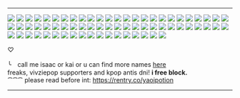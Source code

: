 ***
![](https://64.media.tumblr.com/fe2c2f3ca2c690ea71ff6b6cdc3f8cdd/79d8b316934d24c3-3c/s100x200/2a18a216e722c6b17bf2d53af653186f606bb3e9.gif) ![](https://64.media.tumblr.com/6a11f915860083d7c6d279cdae575a59/2d8cb0ed8c20ab45-9f/s250x400/5ceee54993e1e97320a4e77e9c3ba07331c67817.gif) ![](https://64.media.tumblr.com/cf38d30cd817a1b4fd504bd901a6176d/7c3dd077ed76e2f9-4b/s100x200/d769e40006e31d2eda59c9b5bf91772541a09a17.gif) ![](https://64.media.tumblr.com/ad925bf2f84f7d7a038dbc9820d97963/8579ebb958f1c7be-00/s100x200/22f6a2a34b956c6767fb7fd5611e681d39746092.pnj) ![](https://images-wixmp-ed30a86b8c4ca887773594c2.wixmp.com/f/a7a7d829-b3eb-4b85-969a-4f5d92cd3ffa/ddeu0oy-9f918f9f-59df-4fe7-9bcf-fcc5fa2d9d26.png?token=eyJ0eXAiOiJKV1QiLCJhbGciOiJIUzI1NiJ9.eyJzdWIiOiJ1cm46YXBwOjdlMGQxODg5ODIyNjQzNzNhNWYwZDQxNWVhMGQyNmUwIiwiaXNzIjoidXJuOmFwcDo3ZTBkMTg4OTgyMjY0MzczYTVmMGQ0MTVlYTBkMjZlMCIsIm9iaiI6W1t7InBhdGgiOiJcL2ZcL2E3YTdkODI5LWIzZWItNGI4NS05NjlhLTRmNWQ5MmNkM2ZmYVwvZGRldTBveS05ZjkxOGY5Zi01OWRmLTRmZTctOWJjZi1mY2M1ZmEyZDlkMjYucG5nIn1dXSwiYXVkIjpbInVybjpzZXJ2aWNlOmZpbGUuZG93bmxvYWQiXX0.MeG85BdGjUop59oTbGzUu4dEYR0g0i7hKR9WlYdDD8I) ![](https://images-wixmp-ed30a86b8c4ca887773594c2.wixmp.com/f/b117a9a7-2f66-441d-ba37-68d837522427/ddlahca-9d6bc720-0807-44ca-a77f-12eef1b3ca38.png?) ![](https://images-wixmp-ed30a86b8c4ca887773594c2.wixmp.com/f/51f4ffbe-2b9e-478f-a8d0-d3c92bbd77e1/dhg81sg-7670a199-45b7-4cf5-b89f-1bfa7e1dc2d4.gif?token=eyJ0eXAiOiJKV1QiLCJhbGciOiJIUzI1NiJ9.eyJzdWIiOiJ1cm46YXBwOjdlMGQxODg5ODIyNjQzNzNhNWYwZDQxNWVhMGQyNmUwIiwiaXNzIjoidXJuOmFwcDo3ZTBkMTg4OTgyMjY0MzczYTVmMGQ0MTVlYTBkMjZlMCIsIm9iaiI6W1t7InBhdGgiOiJcL2ZcLzUxZjRmZmJlLTJiOWUtNDc4Zi1hOGQwLWQzYzkyYmJkNzdlMVwvZGhnODFzZy03NjcwYTE5OS00NWI3LTRjZjUtYjg5Zi0xYmZhN2UxZGMyZDQuZ2lmIn1dXSwiYXVkIjpbInVybjpzZXJ2aWNlOmZpbGUuZG93bmxvYWQiXX0.t48UxO1O6A6nP8wCguzmG3TWOqp_kRZC8hOwB6cMGkY) ![](https://images-wixmp-ed30a86b8c4ca887773594c2.wixmp.com/f/8860632f-dd43-48c8-9613-b2ab05f0520a/d96fiyt-c75950bd-0960-4774-a2fe-fb7455c69af4.gif?token=eyJ0eXAiOiJKV1QiLCJhbGciOiJIUzI1NiJ9.eyJzdWIiOiJ1cm46YXBwOjdlMGQxODg5ODIyNjQzNzNhNWYwZDQxNWVhMGQyNmUwIiwiaXNzIjoidXJuOmFwcDo3ZTBkMTg4OTgyMjY0MzczYTVmMGQ0MTVlYTBkMjZlMCIsIm9iaiI6W1t7InBhdGgiOiJcL2ZcLzg4NjA2MzJmLWRkNDMtNDhjOC05NjEzLWIyYWIwNWYwNTIwYVwvZDk2Zml5dC1jNzU5NTBiZC0wOTYwLTQ3NzQtYTJmZS1mYjc0NTVjNjlhZjQuZ2lmIn1dXSwiYXVkIjpbInVybjpzZXJ2aWNlOmZpbGUuZG93bmxvYWQiXX0.j8461zLufdUO9hvBj63EkZBZfu3NWlygB2laRG7O934) ![](https://images-wixmp-ed30a86b8c4ca887773594c2.wixmp.com/f/1171b833-63b8-4fee-94d2-e3ac4bcd6781/d30uzpr-e398349d-1628-45ad-917f-2fea86d65cb1.gif?token=eyJ0eXAiOiJKV1QiLCJhbGciOiJIUzI1NiJ9.eyJzdWIiOiJ1cm46YXBwOjdlMGQxODg5ODIyNjQzNzNhNWYwZDQxNWVhMGQyNmUwIiwiaXNzIjoidXJuOmFwcDo3ZTBkMTg4OTgyMjY0MzczYTVmMGQ0MTVlYTBkMjZlMCIsIm9iaiI6W1t7InBhdGgiOiJcL2ZcLzExNzFiODMzLTYzYjgtNGZlZS05NGQyLWUzYWM0YmNkNjc4MVwvZDMwdXpwci1lMzk4MzQ5ZC0xNjI4LTQ1YWQtOTE3Zi0yZmVhODZkNjVjYjEuZ2lmIn1dXSwiYXVkIjpbInVybjpzZXJ2aWNlOmZpbGUuZG93bmxvYWQiXX0.5-Y1Y8mRPIKIH046E7mh_1YXgivFm8FhMCHcyd0A_Ps) ![](https://images-wixmp-ed30a86b8c4ca887773594c2.wixmp.com/f/4ebb7839-74f7-43d3-bfdb-511d2b97a87d/dfoyb6o-3551eb34-8b75-43cc-ba64-6bea53a0d9f7.gif?token=eyJ0eXAiOiJKV1QiLCJhbGciOiJIUzI1NiJ9.eyJzdWIiOiJ1cm46YXBwOjdlMGQxODg5ODIyNjQzNzNhNWYwZDQxNWVhMGQyNmUwIiwiaXNzIjoidXJuOmFwcDo3ZTBkMTg4OTgyMjY0MzczYTVmMGQ0MTVlYTBkMjZlMCIsIm9iaiI6W1t7InBhdGgiOiJcL2ZcLzRlYmI3ODM5LTc0ZjctNDNkMy1iZmRiLTUxMWQyYjk3YTg3ZFwvZGZveWI2by0zNTUxZWIzNC04Yjc1LTQzY2MtYmE2NC02YmVhNTNhMGQ5ZjcuZ2lmIn1dXSwiYXVkIjpbInVybjpzZXJ2aWNlOmZpbGUuZG93bmxvYWQiXX0.iCZhkPt4PbEu3BjFFLv9t4zSYW6miEYYaeg9Kvkx7bI) ![](https://images-wixmp-ed30a86b8c4ca887773594c2.wixmp.com/f/adaf4531-6b8f-4b04-9373-9b0fbd104e20/dabxxdi-3a2dde25-b798-48ca-b542-6084520c5922.gif?token=eyJ0eXAiOiJKV1QiLCJhbGciOiJIUzI1NiJ9.eyJzdWIiOiJ1cm46YXBwOjdlMGQxODg5ODIyNjQzNzNhNWYwZDQxNWVhMGQyNmUwIiwiaXNzIjoidXJuOmFwcDo3ZTBkMTg4OTgyMjY0MzczYTVmMGQ0MTVlYTBkMjZlMCIsIm9iaiI6W1t7InBhdGgiOiJcL2ZcL2FkYWY0NTMxLTZiOGYtNGIwNC05MzczLTliMGZiZDEwNGUyMFwvZGFieHhkaS0zYTJkZGUyNS1iNzk4LTQ4Y2EtYjU0Mi02MDg0NTIwYzU5MjIuZ2lmIn1dXSwiYXVkIjpbInVybjpzZXJ2aWNlOmZpbGUuZG93bmxvYWQiXX0.QXEZiog9uQYegtEI4mTkisevVXIgVcDizMzrG2Bu0w4) ![](https://images-wixmp-ed30a86b8c4ca887773594c2.wixmp.com/f/df0ff52b-4e14-47de-869a-4bd072176de6/d4sr63w-e8227f2c-7866-4e91-86c4-cdd190ecb837.png?token=eyJ0eXAiOiJKV1QiLCJhbGciOiJIUzI1NiJ9.eyJzdWIiOiJ1cm46YXBwOjdlMGQxODg5ODIyNjQzNzNhNWYwZDQxNWVhMGQyNmUwIiwiaXNzIjoidXJuOmFwcDo3ZTBkMTg4OTgyMjY0MzczYTVmMGQ0MTVlYTBkMjZlMCIsIm9iaiI6W1t7InBhdGgiOiJcL2ZcL2RmMGZmNTJiLTRlMTQtNDdkZS04NjlhLTRiZDA3MjE3NmRlNlwvZDRzcjYzdy1lODIyN2YyYy03ODY2LTRlOTEtODZjNC1jZGQxOTBlY2I4MzcucG5nIn1dXSwiYXVkIjpbInVybjpzZXJ2aWNlOmZpbGUuZG93bmxvYWQiXX0.OO3iXb7wnBj5Nik95IS6RcJt6H-gx2hUQrQUFsGSb-4) ![](https://images-wixmp-ed30a86b8c4ca887773594c2.wixmp.com/f/c66e1943-dd51-4295-94a9-b0b89a9d2ac9/daqtc0e-aa95d85d-f039-4342-aec5-74ba30bcf7ff.png?token=eyJ0eXAiOiJKV1QiLCJhbGciOiJIUzI1NiJ9.eyJzdWIiOiJ1cm46YXBwOjdlMGQxODg5ODIyNjQzNzNhNWYwZDQxNWVhMGQyNmUwIiwiaXNzIjoidXJuOmFwcDo3ZTBkMTg4OTgyMjY0MzczYTVmMGQ0MTVlYTBkMjZlMCIsIm9iaiI6W1t7InBhdGgiOiJcL2ZcL2M2NmUxOTQzLWRkNTEtNDI5NS05NGE5LWIwYjg5YTlkMmFjOVwvZGFxdGMwZS1hYTk1ZDg1ZC1mMDM5LTQzNDItYWVjNS03NGJhMzBiY2Y3ZmYucG5nIn1dXSwiYXVkIjpbInVybjpzZXJ2aWNlOmZpbGUuZG93bmxvYWQiXX0.bt1G7ayszGs0bqQAKKotqnetAyu_yr-EBAqEzN2TsXg) ![](https://images-wixmp-ed30a86b8c4ca887773594c2.wixmp.com/f/95a3ad4c-f8e5-42b3-8ac2-7d209e6db374/dbvlyt5-b661dbb3-1b89-479f-b308-77f3fe1273c4.png?token=eyJ0eXAiOiJKV1QiLCJhbGciOiJIUzI1NiJ9.eyJzdWIiOiJ1cm46YXBwOjdlMGQxODg5ODIyNjQzNzNhNWYwZDQxNWVhMGQyNmUwIiwiaXNzIjoidXJuOmFwcDo3ZTBkMTg4OTgyMjY0MzczYTVmMGQ0MTVlYTBkMjZlMCIsIm9iaiI6W1t7InBhdGgiOiJcL2ZcLzk1YTNhZDRjLWY4ZTUtNDJiMy04YWMyLTdkMjA5ZTZkYjM3NFwvZGJ2bHl0NS1iNjYxZGJiMy0xYjg5LTQ3OWYtYjMwOC03N2YzZmUxMjczYzQucG5nIn1dXSwiYXVkIjpbInVybjpzZXJ2aWNlOmZpbGUuZG93bmxvYWQiXX0.DHhF9Xn5fWbGWXG5K4pry6dDP5wYISQbYoL4jV8PNhc) ![](https://images-wixmp-ed30a86b8c4ca887773594c2.wixmp.com/f/72d800ab-017d-4b1d-adcd-17f93d9da5fd/daxlo8b-6ca0f74f-430c-48e8-8fbd-81aec1725dab.png?token=eyJ0eXAiOiJKV1QiLCJhbGciOiJIUzI1NiJ9.eyJzdWIiOiJ1cm46YXBwOjdlMGQxODg5ODIyNjQzNzNhNWYwZDQxNWVhMGQyNmUwIiwiaXNzIjoidXJuOmFwcDo3ZTBkMTg4OTgyMjY0MzczYTVmMGQ0MTVlYTBkMjZlMCIsIm9iaiI6W1t7InBhdGgiOiJcL2ZcLzcyZDgwMGFiLTAxN2QtNGIxZC1hZGNkLTE3ZjkzZDlkYTVmZFwvZGF4bG84Yi02Y2EwZjc0Zi00MzBjLTQ4ZTgtOGZiZC04MWFlYzE3MjVkYWIucG5nIn1dXSwiYXVkIjpbInVybjpzZXJ2aWNlOmZpbGUuZG93bmxvYWQiXX0.TGn6akox2GXYNzbCHA__MS21fGpoa1Vl8UMYMMNc2Hg) ![](https://images-wixmp-ed30a86b8c4ca887773594c2.wixmp.com/f/526a7678-cd83-42aa-b098-6096e283942a/d9qcmjb-5821674b-281b-4e8a-8846-1140b5765d3a.png?token=eyJ0eXAiOiJKV1QiLCJhbGciOiJIUzI1NiJ9.eyJzdWIiOiJ1cm46YXBwOjdlMGQxODg5ODIyNjQzNzNhNWYwZDQxNWVhMGQyNmUwIiwiaXNzIjoidXJuOmFwcDo3ZTBkMTg4OTgyMjY0MzczYTVmMGQ0MTVlYTBkMjZlMCIsIm9iaiI6W1t7InBhdGgiOiJcL2ZcLzUyNmE3Njc4LWNkODMtNDJhYS1iMDk4LTYwOTZlMjgzOTQyYVwvZDlxY21qYi01ODIxNjc0Yi0yODFiLTRlOGEtODg0Ni0xMTQwYjU3NjVkM2EucG5nIn1dXSwiYXVkIjpbInVybjpzZXJ2aWNlOmZpbGUuZG93bmxvYWQiXX0.6azljNkyjXqS1zHZIjo0O-I68RhStKuNwANIDlnATZY) ![](https://images-wixmp-ed30a86b8c4ca887773594c2.wixmp.com/f/64c2cf6a-d7f8-4520-8e6f-aadf4bad95fe/dcqeff8-065bfd80-36f5-4490-b604-1065ae82ac8a.gif?token=eyJ0eXAiOiJKV1QiLCJhbGciOiJIUzI1NiJ9.eyJzdWIiOiJ1cm46YXBwOjdlMGQxODg5ODIyNjQzNzNhNWYwZDQxNWVhMGQyNmUwIiwiaXNzIjoidXJuOmFwcDo3ZTBkMTg4OTgyMjY0MzczYTVmMGQ0MTVlYTBkMjZlMCIsIm9iaiI6W1t7InBhdGgiOiJcL2ZcLzY0YzJjZjZhLWQ3ZjgtNDUyMC04ZTZmLWFhZGY0YmFkOTVmZVwvZGNxZWZmOC0wNjViZmQ4MC0zNmY1LTQ0OTAtYjYwNC0xMDY1YWU4MmFjOGEuZ2lmIn1dXSwiYXVkIjpbInVybjpzZXJ2aWNlOmZpbGUuZG93bmxvYWQiXX0.yw73nXdACZRb87cEk3QR6u7e-wcfY20cZPXBCLD8fMQ) ![](https://www.deviantart.com/hallyumi/art/STAMP-Jungkook-32-704327246) ![](https://www.deviantart.com/lylyoko/art/SHINee-stamp-432873226) ![](https://images-wixmp-ed30a86b8c4ca887773594c2.wixmp.com/f/a7247d6a-142c-47a6-a615-f88f13936642/dbhjaeh-9cde89a9-ec76-4882-9c7c-d8cebeed50bb.gif?token=eyJ0eXAiOiJKV1QiLCJhbGciOiJIUzI1NiJ9.eyJzdWIiOiJ1cm46YXBwOjdlMGQxODg5ODIyNjQzNzNhNWYwZDQxNWVhMGQyNmUwIiwiaXNzIjoidXJuOmFwcDo3ZTBkMTg4OTgyMjY0MzczYTVmMGQ0MTVlYTBkMjZlMCIsIm9iaiI6W1t7InBhdGgiOiJcL2ZcL2E3MjQ3ZDZhLTE0MmMtNDdhNi1hNjE1LWY4OGYxMzkzNjY0MlwvZGJoamFlaC05Y2RlODlhOS1lYzc2LTQ4ODItOWM3Yy1kOGNlYmVlZDUwYmIuZ2lmIn1dXSwiYXVkIjpbInVybjpzZXJ2aWNlOmZpbGUuZG93bmxvYWQiXX0.A7m52sPS2rluTxqutW8P7B62z3mQT8JiZVbF-r4VuWA) ![](https://images-wixmp-ed30a86b8c4ca887773594c2.wixmp.com/f/a7247d6a-142c-47a6-a615-f88f13936642/dbzkw2m-26a72e1f-4df2-4d3b-9a04-c1376671c3d6.gif?token=eyJ0eXAiOiJKV1QiLCJhbGciOiJIUzI1NiJ9.eyJzdWIiOiJ1cm46YXBwOjdlMGQxODg5ODIyNjQzNzNhNWYwZDQxNWVhMGQyNmUwIiwiaXNzIjoidXJuOmFwcDo3ZTBkMTg4OTgyMjY0MzczYTVmMGQ0MTVlYTBkMjZlMCIsIm9iaiI6W1t7InBhdGgiOiJcL2ZcL2E3MjQ3ZDZhLTE0MmMtNDdhNi1hNjE1LWY4OGYxMzkzNjY0MlwvZGJ6a3cybS0yNmE3MmUxZi00ZGYyLTRkM2ItOWEwNC1jMTM3NjY3MWMzZDYuZ2lmIn1dXSwiYXVkIjpbInVybjpzZXJ2aWNlOmZpbGUuZG93bmxvYWQiXX0.Qan1tkgvfNqR2dlX3IsWK3bHEWzdFlV1YeoB7W_Za8c) ![](https://images-wixmp-ed30a86b8c4ca887773594c2.wixmp.com/f/a7247d6a-142c-47a6-a615-f88f13936642/dc7bniw-8f764769-a784-44b3-949f-05bf293e422e.gif?token=eyJ0eXAiOiJKV1QiLCJhbGciOiJIUzI1NiJ9.eyJzdWIiOiJ1cm46YXBwOjdlMGQxODg5ODIyNjQzNzNhNWYwZDQxNWVhMGQyNmUwIiwiaXNzIjoidXJuOmFwcDo3ZTBkMTg4OTgyMjY0MzczYTVmMGQ0MTVlYTBkMjZlMCIsIm9iaiI6W1t7InBhdGgiOiJcL2ZcL2E3MjQ3ZDZhLTE0MmMtNDdhNi1hNjE1LWY4OGYxMzkzNjY0MlwvZGM3Ym5pdy04Zjc2NDc2OS1hNzg0LTQ0YjMtOTQ5Zi0wNWJmMjkzZTQyMmUuZ2lmIn1dXSwiYXVkIjpbInVybjpzZXJ2aWNlOmZpbGUuZG93bmxvYWQiXX0.lm-Lw2wc586KP_hYcoIz9cmcWgEUEojDO-RtNVg7hbE) ![](https://www.deviantart.com/hallyumi/art/TXT-1-788386822) ![](https://images-wixmp-ed30a86b8c4ca887773594c2.wixmp.com/f/a7247d6a-142c-47a6-a615-f88f13936642/dd1dvfj-2de404fb-f113-4046-85c9-dd75e4b14c20.gif?token=eyJ0eXAiOiJKV1QiLCJhbGciOiJIUzI1NiJ9.eyJzdWIiOiJ1cm46YXBwOjdlMGQxODg5ODIyNjQzNzNhNWYwZDQxNWVhMGQyNmUwIiwiaXNzIjoidXJuOmFwcDo3ZTBkMTg4OTgyMjY0MzczYTVmMGQ0MTVlYTBkMjZlMCIsIm9iaiI6W1t7InBhdGgiOiJcL2ZcL2E3MjQ3ZDZhLTE0MmMtNDdhNi1hNjE1LWY4OGYxMzkzNjY0MlwvZGQxZHZmai0yZGU0MDRmYi1mMTEzLTQwNDYtODVjOS1kZDc1ZTRiMTRjMjAuZ2lmIn1dXSwiYXVkIjpbInVybjpzZXJ2aWNlOmZpbGUuZG93bmxvYWQiXX0.C_z-u8zVZmC85U3ZZw7y4gBR7mvzJL1gWl_-onkjQj0) ![](https://images-wixmp-ed30a86b8c4ca887773594c2.wixmp.com/f/a7247d6a-142c-47a6-a615-f88f13936642/dd1dvi5-15cc568e-6492-4741-bbcc-4fd13dfcece7.gif?token=eyJ0eXAiOiJKV1QiLCJhbGciOiJIUzI1NiJ9.eyJzdWIiOiJ1cm46YXBwOjdlMGQxODg5ODIyNjQzNzNhNWYwZDQxNWVhMGQyNmUwIiwiaXNzIjoidXJuOmFwcDo3ZTBkMTg4OTgyMjY0MzczYTVmMGQ0MTVlYTBkMjZlMCIsIm9iaiI6W1t7InBhdGgiOiJcL2ZcL2E3MjQ3ZDZhLTE0MmMtNDdhNi1hNjE1LWY4OGYxMzkzNjY0MlwvZGQxZHZpNS0xNWNjNTY4ZS02NDkyLTQ3NDEtYmJjYy00ZmQxM2RmY2VjZTcuZ2lmIn1dXSwiYXVkIjpbInVybjpzZXJ2aWNlOmZpbGUuZG93bmxvYWQiXX0.NWiXE2r3LepyM2KXZY3w4g_lP3cfDBfdZPJ3WqlEBJA) ![](https://images-wixmp-ed30a86b8c4ca887773594c2.wixmp.com/f/a7247d6a-142c-47a6-a615-f88f13936642/dd1dw1g-bd9c0292-2375-4c73-a100-2144b3b02ed9.gif?token=eyJ0eXAiOiJKV1QiLCJhbGciOiJIUzI1NiJ9.eyJzdWIiOiJ1cm46YXBwOjdlMGQxODg5ODIyNjQzNzNhNWYwZDQxNWVhMGQyNmUwIiwiaXNzIjoidXJuOmFwcDo3ZTBkMTg4OTgyMjY0MzczYTVmMGQ0MTVlYTBkMjZlMCIsIm9iaiI6W1t7InBhdGgiOiJcL2ZcL2E3MjQ3ZDZhLTE0MmMtNDdhNi1hNjE1LWY4OGYxMzkzNjY0MlwvZGQxZHcxZy1iZDljMDI5Mi0yMzc1LTRjNzMtYTEwMC0yMTQ0YjNiMDJlZDkuZ2lmIn1dXSwiYXVkIjpbInVybjpzZXJ2aWNlOmZpbGUuZG93bmxvYWQiXX0.MxMzupoA1ISoIbiz1uqLMTPEMPW7LBj0ersmJoG12YM) ![](https://images-wixmp-ed30a86b8c4ca887773594c2.wixmp.com/f/a7247d6a-142c-47a6-a615-f88f13936642/ddbpats-646851fd-72fb-4a61-b8b4-29ffeed50375.gif?token=eyJ0eXAiOiJKV1QiLCJhbGciOiJIUzI1NiJ9.eyJzdWIiOiJ1cm46YXBwOjdlMGQxODg5ODIyNjQzNzNhNWYwZDQxNWVhMGQyNmUwIiwiaXNzIjoidXJuOmFwcDo3ZTBkMTg4OTgyMjY0MzczYTVmMGQ0MTVlYTBkMjZlMCIsIm9iaiI6W1t7InBhdGgiOiJcL2ZcL2E3MjQ3ZDZhLTE0MmMtNDdhNi1hNjE1LWY4OGYxMzkzNjY0MlwvZGRicGF0cy02NDY4NTFmZC03MmZiLTRhNjEtYjhiNC0yOWZmZWVkNTAzNzUuZ2lmIn1dXSwiYXVkIjpbInVybjpzZXJ2aWNlOmZpbGUuZG93bmxvYWQiXX0.on3g-5Oi9ty942SwwVsjvA-wfGIIbtUIXa1MV3xVOcs) ![](https://images-wixmp-ed30a86b8c4ca887773594c2.wixmp.com/f/a7247d6a-142c-47a6-a615-f88f13936642/dd1dvae-b9d81572-9253-4d58-bbcc-fc1772eed3a2.gif?token=eyJ0eXAiOiJKV1QiLCJhbGciOiJIUzI1NiJ9.eyJzdWIiOiJ1cm46YXBwOjdlMGQxODg5ODIyNjQzNzNhNWYwZDQxNWVhMGQyNmUwIiwiaXNzIjoidXJuOmFwcDo3ZTBkMTg4OTgyMjY0MzczYTVmMGQ0MTVlYTBkMjZlMCIsIm9iaiI6W1t7InBhdGgiOiJcL2ZcL2E3MjQ3ZDZhLTE0MmMtNDdhNi1hNjE1LWY4OGYxMzkzNjY0MlwvZGQxZHZhZS1iOWQ4MTU3Mi05MjUzLTRkNTgtYmJjYy1mYzE3NzJlZWQzYTIuZ2lmIn1dXSwiYXVkIjpbInVybjpzZXJ2aWNlOmZpbGUuZG93bmxvYWQiXX0.BgAWtlnBESwVyg7zPHyf3DvsPGf_E1Wf79jr3obknuo) ![](https://images-wixmp-ed30a86b8c4ca887773594c2.wixmp.com/f/a7247d6a-142c-47a6-a615-f88f13936642/dd1dv8o-a1e04c15-162e-4667-971e-a7d9fb08a5b0.gif?token=eyJ0eXAiOiJKV1QiLCJhbGciOiJIUzI1NiJ9.eyJzdWIiOiJ1cm46YXBwOjdlMGQxODg5ODIyNjQzNzNhNWYwZDQxNWVhMGQyNmUwIiwiaXNzIjoidXJuOmFwcDo3ZTBkMTg4OTgyMjY0MzczYTVmMGQ0MTVlYTBkMjZlMCIsIm9iaiI6W1t7InBhdGgiOiJcL2ZcL2E3MjQ3ZDZhLTE0MmMtNDdhNi1hNjE1LWY4OGYxMzkzNjY0MlwvZGQxZHY4by1hMWUwNGMxNS0xNjJlLTQ2NjctOTcxZS1hN2Q5ZmIwOGE1YjAuZ2lmIn1dXSwiYXVkIjpbInVybjpzZXJ2aWNlOmZpbGUuZG93bmxvYWQiXX0.kWw1faQlg4ukE8_HAo-NZwaVXxAN2QGF7dSezw5Wdlc) ![](https://images-wixmp-ed30a86b8c4ca887773594c2.wixmp.com/f/c32074c2-ce40-47fa-aeba-40210e672317/dd4fksz-74b8c5d0-3076-4fe4-a850-a8d77f2f3427.gif?token=eyJ0eXAiOiJKV1QiLCJhbGciOiJIUzI1NiJ9.eyJzdWIiOiJ1cm46YXBwOjdlMGQxODg5ODIyNjQzNzNhNWYwZDQxNWVhMGQyNmUwIiwiaXNzIjoidXJuOmFwcDo3ZTBkMTg4OTgyMjY0MzczYTVmMGQ0MTVlYTBkMjZlMCIsIm9iaiI6W1t7InBhdGgiOiJcL2ZcL2MzMjA3NGMyLWNlNDAtNDdmYS1hZWJhLTQwMjEwZTY3MjMxN1wvZGQ0Zmtzei03NGI4YzVkMC0zMDc2LTRmZTQtYTg1MC1hOGQ3N2YyZjM0MjcuZ2lmIn1dXSwiYXVkIjpbInVybjpzZXJ2aWNlOmZpbGUuZG93bmxvYWQiXX0.O2TKCdLnme5DzoG8KqODVZv5xUeP0Sv1_Jj49XrKC4M) ![](https://images-wixmp-ed30a86b8c4ca887773594c2.wixmp.com/f/a7247d6a-142c-47a6-a615-f88f13936642/dbct8ul-1befa468-acd4-4ff3-b239-6670fc59bfcf.gif?token=eyJ0eXAiOiJKV1QiLCJhbGciOiJIUzI1NiJ9.eyJzdWIiOiJ1cm46YXBwOjdlMGQxODg5ODIyNjQzNzNhNWYwZDQxNWVhMGQyNmUwIiwiaXNzIjoidXJuOmFwcDo3ZTBkMTg4OTgyMjY0MzczYTVmMGQ0MTVlYTBkMjZlMCIsIm9iaiI6W1t7InBhdGgiOiJcL2ZcL2E3MjQ3ZDZhLTE0MmMtNDdhNi1hNjE1LWY4OGYxMzkzNjY0MlwvZGJjdDh1bC0xYmVmYTQ2OC1hY2Q0LTRmZjMtYjIzOS02NjcwZmM1OWJmY2YuZ2lmIn1dXSwiYXVkIjpbInVybjpzZXJ2aWNlOmZpbGUuZG93bmxvYWQiXX0.J8dKrPzgucMMH6y2ip4tKOYvS3G2aApmIV36S1lVIQ0) ![](https://images-wixmp-ed30a86b8c4ca887773594c2.wixmp.com/f/e809894f-7f94-4aae-b3fc-1a3220ab2372/d98d2ul-f8b8804f-eae0-46f5-a06b-3629294245fc.png?token=eyJ0eXAiOiJKV1QiLCJhbGciOiJIUzI1NiJ9.eyJzdWIiOiJ1cm46YXBwOjdlMGQxODg5ODIyNjQzNzNhNWYwZDQxNWVhMGQyNmUwIiwiaXNzIjoidXJuOmFwcDo3ZTBkMTg4OTgyMjY0MzczYTVmMGQ0MTVlYTBkMjZlMCIsIm9iaiI6W1t7InBhdGgiOiJcL2ZcL2U4MDk4OTRmLTdmOTQtNGFhZS1iM2ZjLTFhMzIyMGFiMjM3MlwvZDk4ZDJ1bC1mOGI4ODA0Zi1lYWUwLTQ2ZjUtYTA2Yi0zNjI5Mjk0MjQ1ZmMucG5nIn1dXSwiYXVkIjpbInVybjpzZXJ2aWNlOmZpbGUuZG93bmxvYWQiXX0.8a5qIT4OkKCbITgI95z9YqOTIpOFFg5DLsDZ-MTT5vY) ![](https://images-wixmp-ed30a86b8c4ca887773594c2.wixmp.com/f/65aaf0dd-39d4-4b62-95da-3fe7d73d288f/d5myhff-8e87df76-e0e6-413e-948b-46aaaa133644.gif?token=eyJ0eXAiOiJKV1QiLCJhbGciOiJIUzI1NiJ9.eyJzdWIiOiJ1cm46YXBwOjdlMGQxODg5ODIyNjQzNzNhNWYwZDQxNWVhMGQyNmUwIiwiaXNzIjoidXJuOmFwcDo3ZTBkMTg4OTgyMjY0MzczYTVmMGQ0MTVlYTBkMjZlMCIsIm9iaiI6W1t7InBhdGgiOiJcL2ZcLzY1YWFmMGRkLTM5ZDQtNGI2Mi05NWRhLTNmZTdkNzNkMjg4ZlwvZDVteWhmZi04ZTg3ZGY3Ni1lMGU2LTQxM2UtOTQ4Yi00NmFhYWExMzM2NDQuZ2lmIn1dXSwiYXVkIjpbInVybjpzZXJ2aWNlOmZpbGUuZG93bmxvYWQiXX0.FMRn8w2vp4o0jJbFwj_CJEV2BWFuXnj9GkAvl5f8trM) ![](https://images-wixmp-ed30a86b8c4ca887773594c2.wixmp.com/f/64215f02-2dde-4427-8f05-ee18f951fc43/dbkcxlj-f8a1b39a-6be3-42b2-87c4-0f7e726d3785.png?token=eyJ0eXAiOiJKV1QiLCJhbGciOiJIUzI1NiJ9.eyJzdWIiOiJ1cm46YXBwOjdlMGQxODg5ODIyNjQzNzNhNWYwZDQxNWVhMGQyNmUwIiwiaXNzIjoidXJuOmFwcDo3ZTBkMTg4OTgyMjY0MzczYTVmMGQ0MTVlYTBkMjZlMCIsIm9iaiI6W1t7InBhdGgiOiJcL2ZcLzY0MjE1ZjAyLTJkZGUtNDQyNy04ZjA1LWVlMThmOTUxZmM0M1wvZGJrY3hsai1mOGExYjM5YS02YmUzLTQyYjItODdjNC0wZjdlNzI2ZDM3ODUucG5nIn1dXSwiYXVkIjpbInVybjpzZXJ2aWNlOmZpbGUuZG93bmxvYWQiXX0.ybGpF_G7r2qUUKBa7hMEIixUKTkcP4kGgUvNklbYt9w) ![](https://images-wixmp-ed30a86b8c4ca887773594c2.wixmp.com/f/77a1c0b8-9ab4-46d8-ac34-c1f019975870/dah4ws9-a1c76521-fe9c-467e-aa23-fbe9e5b4862e.gif?token=eyJ0eXAiOiJKV1QiLCJhbGciOiJIUzI1NiJ9.eyJzdWIiOiJ1cm46YXBwOjdlMGQxODg5ODIyNjQzNzNhNWYwZDQxNWVhMGQyNmUwIiwiaXNzIjoidXJuOmFwcDo3ZTBkMTg4OTgyMjY0MzczYTVmMGQ0MTVlYTBkMjZlMCIsIm9iaiI6W1t7InBhdGgiOiJcL2ZcLzc3YTFjMGI4LTlhYjQtNDZkOC1hYzM0LWMxZjAxOTk3NTg3MFwvZGFoNHdzOS1hMWM3NjUyMS1mZTljLTQ2N2UtYWEyMy1mYmU5ZTViNDg2MmUuZ2lmIn1dXSwiYXVkIjpbInVybjpzZXJ2aWNlOmZpbGUuZG93bmxvYWQiXX0.2_Eqkyx1WpeVYkqircIZH4Tqv7tHQTjTSf2OuhuObf4) ![](https://images-wixmp-ed30a86b8c4ca887773594c2.wixmp.com/f/53220c91-0c3c-4cd9-92e3-0152ff27a86c/dboj9bi-9be54481-4cdb-4251-8f6b-1a9e35e69c6a.gif?token=eyJ0eXAiOiJKV1QiLCJhbGciOiJIUzI1NiJ9.eyJzdWIiOiJ1cm46YXBwOjdlMGQxODg5ODIyNjQzNzNhNWYwZDQxNWVhMGQyNmUwIiwiaXNzIjoidXJuOmFwcDo3ZTBkMTg4OTgyMjY0MzczYTVmMGQ0MTVlYTBkMjZlMCIsIm9iaiI6W1t7InBhdGgiOiJcL2ZcLzUzMjIwYzkxLTBjM2MtNGNkOS05MmUzLTAxNTJmZjI3YTg2Y1wvZGJvajliaS05YmU1NDQ4MS00Y2RiLTQyNTEtOGY2Yi0xYTllMzVlNjljNmEuZ2lmIn1dXSwiYXVkIjpbInVybjpzZXJ2aWNlOmZpbGUuZG93bmxvYWQiXX0.1zQRKS1riC3-IbVM9pGIMG441HFtZn5lObkTg0mMerk) ![](https://images-wixmp-ed30a86b8c4ca887773594c2.wixmp.com/f/f286ba7c-ff75-49db-b93f-b6366118b697/dbp1kqc-b8ed63ca-7528-464b-b551-29438ce2ec8a.png?token=eyJ0eXAiOiJKV1QiLCJhbGciOiJIUzI1NiJ9.eyJzdWIiOiJ1cm46YXBwOjdlMGQxODg5ODIyNjQzNzNhNWYwZDQxNWVhMGQyNmUwIiwiaXNzIjoidXJuOmFwcDo3ZTBkMTg4OTgyMjY0MzczYTVmMGQ0MTVlYTBkMjZlMCIsIm9iaiI6W1t7InBhdGgiOiJcL2ZcL2YyODZiYTdjLWZmNzUtNDlkYi1iOTNmLWI2MzY2MTE4YjY5N1wvZGJwMWtxYy1iOGVkNjNjYS03NTI4LTQ2NGItYjU1MS0yOTQzOGNlMmVjOGEucG5nIn1dXSwiYXVkIjpbInVybjpzZXJ2aWNlOmZpbGUuZG93bmxvYWQiXX0.zCrZh_acGSuAb_HsJbQ24Z5YXv066b6q6XAeAbEN0sA) ![](https://images-wixmp-ed30a86b8c4ca887773594c2.wixmp.com/f/ef5f62cc-1647-48f9-8ff0-8fa359c1e8f9/d4dckgv-479b2e56-1564-4ac6-97fa-ca834b6e846e.gif?token=eyJ0eXAiOiJKV1QiLCJhbGciOiJIUzI1NiJ9.eyJzdWIiOiJ1cm46YXBwOjdlMGQxODg5ODIyNjQzNzNhNWYwZDQxNWVhMGQyNmUwIiwiaXNzIjoidXJuOmFwcDo3ZTBkMTg4OTgyMjY0MzczYTVmMGQ0MTVlYTBkMjZlMCIsIm9iaiI6W1t7InBhdGgiOiJcL2ZcL2VmNWY2MmNjLTE2NDctNDhmOS04ZmYwLThmYTM1OWMxZThmOVwvZDRkY2tndi00NzliMmU1Ni0xNTY0LTRhYzYtOTdmYS1jYTgzNGI2ZTg0NmUuZ2lmIn1dXSwiYXVkIjpbInVybjpzZXJ2aWNlOmZpbGUuZG93bmxvYWQiXX0.1jhdhiWv7J_zGDgAMNTYp1wIzgYOUXKRiz4tVrMdmDk) ![](https://images-wixmp-ed30a86b8c4ca887773594c2.wixmp.com/f/b21dc78f-7fee-40bb-b00d-c30fc402db65/d7vh9wm-90b76c59-388a-47a9-9f74-83b555933996.gif?token=eyJ0eXAiOiJKV1QiLCJhbGciOiJIUzI1NiJ9.eyJzdWIiOiJ1cm46YXBwOjdlMGQxODg5ODIyNjQzNzNhNWYwZDQxNWVhMGQyNmUwIiwiaXNzIjoidXJuOmFwcDo3ZTBkMTg4OTgyMjY0MzczYTVmMGQ0MTVlYTBkMjZlMCIsIm9iaiI6W1t7InBhdGgiOiJcL2ZcL2IyMWRjNzhmLTdmZWUtNDBiYi1iMDBkLWMzMGZjNDAyZGI2NVwvZDd2aDl3bS05MGI3NmM1OS0zODhhLTQ3YTktOWY3NC04M2I1NTU5MzM5OTYuZ2lmIn1dXSwiYXVkIjpbInVybjpzZXJ2aWNlOmZpbGUuZG93bmxvYWQiXX0.RSRKZKSnUcCFOaoNyQRhno2Hjag7FMKUwr9l-1zatQ0) ![](https://images-wixmp-ed30a86b8c4ca887773594c2.wixmp.com/f/2a7e616d-6e38-4ba3-99b7-65cf0fac427b/dhqrfs1-e4e9ca63-3ef7-428c-aa66-d0f81ee9708a.gif?token=eyJ0eXAiOiJKV1QiLCJhbGciOiJIUzI1NiJ9.eyJzdWIiOiJ1cm46YXBwOjdlMGQxODg5ODIyNjQzNzNhNWYwZDQxNWVhMGQyNmUwIiwiaXNzIjoidXJuOmFwcDo3ZTBkMTg4OTgyMjY0MzczYTVmMGQ0MTVlYTBkMjZlMCIsIm9iaiI6W1t7InBhdGgiOiJcL2ZcLzJhN2U2MTZkLTZlMzgtNGJhMy05OWI3LTY1Y2YwZmFjNDI3YlwvZGhxcmZzMS1lNGU5Y2E2My0zZWY3LTQyOGMtYWE2Ni1kMGY4MWVlOTcwOGEuZ2lmIn1dXSwiYXVkIjpbInVybjpzZXJ2aWNlOmZpbGUuZG93bmxvYWQiXX0.lHW5oYvxqs1hEcpqZHcfgR2QXBgQWMBnofhnJ41Fg98) ![](https://images-wixmp-ed30a86b8c4ca887773594c2.wixmp.com/f/361b7274-ec49-438a-90d7-a5e6a48e7dcb/dfo9qh3-c5d5afaa-1614-4da9-b2cb-dd6fc3c062fd.png/v1/fill/w_99,h_56,q_80,strp/genshin_impact_alhaitham_stamp_by_chaos_husband_dfo9qh3-fullview.jpg?token=eyJ0eXAiOiJKV1QiLCJhbGciOiJIUzI1NiJ9.eyJzdWIiOiJ1cm46YXBwOjdlMGQxODg5ODIyNjQzNzNhNWYwZDQxNWVhMGQyNmUwIiwiaXNzIjoidXJuOmFwcDo3ZTBkMTg4OTgyMjY0MzczYTVmMGQ0MTVlYTBkMjZlMCIsIm9iaiI6W1t7ImhlaWdodCI6Ijw9NTYiLCJwYXRoIjoiXC9mXC8zNjFiNzI3NC1lYzQ5LTQzOGEtOTBkNy1hNWU2YTQ4ZTdkY2JcL2RmbzlxaDMtYzVkNWFmYWEtMTYxNC00ZGE5LWIyY2ItZGQ2ZmMzYzA2MmZkLnBuZyIsIndpZHRoIjoiPD05OSJ9XV0sImF1ZCI6WyJ1cm46c2VydmljZTppbWFnZS5vcGVyYXRpb25zIl19.nuaL_zHuKR8j9My2SFVAvP9lHtChLP4oYhoYPwIwtzU) ![](https://images-wixmp-ed30a86b8c4ca887773594c2.wixmp.com/f/2a7e616d-6e38-4ba3-99b7-65cf0fac427b/dhs5l41-55ebfe4c-f9fc-4e7d-9e81-bc0abf8fc651.gif?token=eyJ0eXAiOiJKV1QiLCJhbGciOiJIUzI1NiJ9.eyJzdWIiOiJ1cm46YXBwOjdlMGQxODg5ODIyNjQzNzNhNWYwZDQxNWVhMGQyNmUwIiwiaXNzIjoidXJuOmFwcDo3ZTBkMTg4OTgyMjY0MzczYTVmMGQ0MTVlYTBkMjZlMCIsIm9iaiI6W1t7InBhdGgiOiJcL2ZcLzJhN2U2MTZkLTZlMzgtNGJhMy05OWI3LTY1Y2YwZmFjNDI3YlwvZGhzNWw0MS01NWViZmU0Yy1mOWZjLTRlN2QtOWU4MS1iYzBhYmY4ZmM2NTEuZ2lmIn1dXSwiYXVkIjpbInVybjpzZXJ2aWNlOmZpbGUuZG93bmxvYWQiXX0.bcwf8ACmkHAKrJcS4TRRwYq-QihkxM_gj4nHd6eCu8w) ![](https://images-wixmp-ed30a86b8c4ca887773594c2.wixmp.com/f/2a7e616d-6e38-4ba3-99b7-65cf0fac427b/dhs58xu-67e10e9c-4a3a-4a7c-9a2a-ac6c94d6f77f.gif?token=eyJ0eXAiOiJKV1QiLCJhbGciOiJIUzI1NiJ9.eyJzdWIiOiJ1cm46YXBwOjdlMGQxODg5ODIyNjQzNzNhNWYwZDQxNWVhMGQyNmUwIiwiaXNzIjoidXJuOmFwcDo3ZTBkMTg4OTgyMjY0MzczYTVmMGQ0MTVlYTBkMjZlMCIsIm9iaiI6W1t7InBhdGgiOiJcL2ZcLzJhN2U2MTZkLTZlMzgtNGJhMy05OWI3LTY1Y2YwZmFjNDI3YlwvZGhzNTh4dS02N2UxMGU5Yy00YTNhLTRhN2MtOWEyYS1hYzZjOTRkNmY3N2YuZ2lmIn1dXSwiYXVkIjpbInVybjpzZXJ2aWNlOmZpbGUuZG93bmxvYWQiXX0.4oHr_USn96HnB4oGiyypcrT-VHTUIuIve5KoM-O2uoc) ![](https://images-wixmp-ed30a86b8c4ca887773594c2.wixmp.com/f/ea7d1335-5ccf-4388-ab48-844af978127b/d2rlyw6-6d1b83bf-9ef2-4525-aadc-34eec90184f7.gif?token=eyJ0eXAiOiJKV1QiLCJhbGciOiJIUzI1NiJ9.eyJzdWIiOiJ1cm46YXBwOjdlMGQxODg5ODIyNjQzNzNhNWYwZDQxNWVhMGQyNmUwIiwiaXNzIjoidXJuOmFwcDo3ZTBkMTg4OTgyMjY0MzczYTVmMGQ0MTVlYTBkMjZlMCIsIm9iaiI6W1t7InBhdGgiOiJcL2ZcL2VhN2QxMzM1LTVjY2YtNDM4OC1hYjQ4LTg0NGFmOTc4MTI3YlwvZDJybHl3Ni02ZDFiODNiZi05ZWYyLTQ1MjUtYWFkYy0zNGVlYzkwMTg0ZjcuZ2lmIn1dXSwiYXVkIjpbInVybjpzZXJ2aWNlOmZpbGUuZG93bmxvYWQiXX0.QXmbYLG_k9ahbwTI5lwfXNjkamEFWbRLnGon-yhzfeU) ![](https://images-wixmp-ed30a86b8c4ca887773594c2.wixmp.com/f/2a7e616d-6e38-4ba3-99b7-65cf0fac427b/dhs58n9-756b81bf-8e22-4232-af25-1bceac6e6267.gif?token=eyJ0eXAiOiJKV1QiLCJhbGciOiJIUzI1NiJ9.eyJzdWIiOiJ1cm46YXBwOjdlMGQxODg5ODIyNjQzNzNhNWYwZDQxNWVhMGQyNmUwIiwiaXNzIjoidXJuOmFwcDo3ZTBkMTg4OTgyMjY0MzczYTVmMGQ0MTVlYTBkMjZlMCIsIm9iaiI6W1t7InBhdGgiOiJcL2ZcLzJhN2U2MTZkLTZlMzgtNGJhMy05OWI3LTY1Y2YwZmFjNDI3YlwvZGhzNThuOS03NTZiODFiZi04ZTIyLTQyMzItYWYyNS0xYmNlYWM2ZTYyNjcuZ2lmIn1dXSwiYXVkIjpbInVybjpzZXJ2aWNlOmZpbGUuZG93bmxvYWQiXX0.Qvgq0M6R9hqnxRiNERyw3kx9eac8x1VXoiTnOmSqgM0) ![](https://images-wixmp-ed30a86b8c4ca887773594c2.wixmp.com/f/959f9c0f-d788-43db-8a90-f8bfa4f9b4d3/d4up6lp-65cb8359-69e3-4fb8-b82f-2008abed2907.png?token=eyJ0eXAiOiJKV1QiLCJhbGciOiJIUzI1NiJ9.eyJzdWIiOiJ1cm46YXBwOjdlMGQxODg5ODIyNjQzNzNhNWYwZDQxNWVhMGQyNmUwIiwiaXNzIjoidXJuOmFwcDo3ZTBkMTg4OTgyMjY0MzczYTVmMGQ0MTVlYTBkMjZlMCIsIm9iaiI6W1t7InBhdGgiOiJcL2ZcLzk1OWY5YzBmLWQ3ODgtNDNkYi04YTkwLWY4YmZhNGY5YjRkM1wvZDR1cDZscC02NWNiODM1OS02OWUzLTRmYjgtYjgyZi0yMDA4YWJlZDI5MDcucG5nIn1dXSwiYXVkIjpbInVybjpzZXJ2aWNlOmZpbGUuZG93bmxvYWQiXX0.pL_f80KuVB16PsDnl_2Em9so33rLebwVixNJULcdv6M) ![](https://images-wixmp-ed30a86b8c4ca887773594c2.wixmp.com/f/93c462b8-ae47-48fe-b446-2acb793e7042/dfzgl54-2a3aa80b-901c-4667-9e6a-9cd8469ab415.png?token=eyJ0eXAiOiJKV1QiLCJhbGciOiJIUzI1NiJ9.eyJzdWIiOiJ1cm46YXBwOjdlMGQxODg5ODIyNjQzNzNhNWYwZDQxNWVhMGQyNmUwIiwiaXNzIjoidXJuOmFwcDo3ZTBkMTg4OTgyMjY0MzczYTVmMGQ0MTVlYTBkMjZlMCIsIm9iaiI6W1t7InBhdGgiOiJcL2ZcLzkzYzQ2MmI4LWFlNDctNDhmZS1iNDQ2LTJhY2I3OTNlNzA0MlwvZGZ6Z2w1NC0yYTNhYTgwYi05MDFjLTQ2NjctOWU2YS05Y2Q4NDY5YWI0MTUucG5nIn1dXSwiYXVkIjpbInVybjpzZXJ2aWNlOmZpbGUuZG93bmxvYWQiXX0.keqt4Cei9NGND5c6KEb8Jb4tLCIiANbLk_sFdPydFi0) ![](https://images-wixmp-ed30a86b8c4ca887773594c2.wixmp.com/f/64215f02-2dde-4427-8f05-ee18f951fc43/dbkd0ku-d29bc303-0500-48ae-9ded-0ceb52a3471f.png?token=eyJ0eXAiOiJKV1QiLCJhbGciOiJIUzI1NiJ9.eyJzdWIiOiJ1cm46YXBwOjdlMGQxODg5ODIyNjQzNzNhNWYwZDQxNWVhMGQyNmUwIiwiaXNzIjoidXJuOmFwcDo3ZTBkMTg4OTgyMjY0MzczYTVmMGQ0MTVlYTBkMjZlMCIsIm9iaiI6W1t7InBhdGgiOiJcL2ZcLzY0MjE1ZjAyLTJkZGUtNDQyNy04ZjA1LWVlMThmOTUxZmM0M1wvZGJrZDBrdS1kMjliYzMwMy0wNTAwLTQ4YWUtOWRlZC0wY2ViNTJhMzQ3MWYucG5nIn1dXSwiYXVkIjpbInVybjpzZXJ2aWNlOmZpbGUuZG93bmxvYWQiXX0.rsip5lXGKcZna2VPpZKVvGiRiGuRTZMvXIea2Hgxudk) ![](https://images-wixmp-ed30a86b8c4ca887773594c2.wixmp.com/f/1e5007ad-5409-4833-98f7-3b0df5ad68c2/dasj1xd-3c05d229-9353-4f4e-96df-bf15bb78337d.png?token=eyJ0eXAiOiJKV1QiLCJhbGciOiJIUzI1NiJ9.eyJzdWIiOiJ1cm46YXBwOjdlMGQxODg5ODIyNjQzNzNhNWYwZDQxNWVhMGQyNmUwIiwiaXNzIjoidXJuOmFwcDo3ZTBkMTg4OTgyMjY0MzczYTVmMGQ0MTVlYTBkMjZlMCIsIm9iaiI6W1t7InBhdGgiOiJcL2ZcLzFlNTAwN2FkLTU0MDktNDgzMy05OGY3LTNiMGRmNWFkNjhjMlwvZGFzajF4ZC0zYzA1ZDIyOS05MzUzLTRmNGUtOTZkZi1iZjE1YmI3ODMzN2QucG5nIn1dXSwiYXVkIjpbInVybjpzZXJ2aWNlOmZpbGUuZG93bmxvYWQiXX0.ebHIybs3IdX4bZ9UfNe3sdbMzKJvFTOx9cIxQ3Fw8uc) ![](https://images-wixmp-ed30a86b8c4ca887773594c2.wixmp.com/f/3e293e7f-7568-4b09-9f0f-9734668b9558/dd6ref9-844f418d-149c-440c-922a-0eb61ea80ecc.png?token=eyJ0eXAiOiJKV1QiLCJhbGciOiJIUzI1NiJ9.eyJzdWIiOiJ1cm46YXBwOjdlMGQxODg5ODIyNjQzNzNhNWYwZDQxNWVhMGQyNmUwIiwiaXNzIjoidXJuOmFwcDo3ZTBkMTg4OTgyMjY0MzczYTVmMGQ0MTVlYTBkMjZlMCIsIm9iaiI6W1t7InBhdGgiOiJcL2ZcLzNlMjkzZTdmLTc1NjgtNGIwOS05ZjBmLTk3MzQ2NjhiOTU1OFwvZGQ2cmVmOS04NDRmNDE4ZC0xNDljLTQ0MGMtOTIyYS0wZWI2MWVhODBlY2MucG5nIn1dXSwiYXVkIjpbInVybjpzZXJ2aWNlOmZpbGUuZG93bmxvYWQiXX0.mACD7Fb7jm6qEm946ETHuZ-aJMNCmx-f-1B1F_G6CSo) ![](https://images-wixmp-ed30a86b8c4ca887773594c2.wixmp.com/f/452ac858-d5b3-4f57-b5d9-b2efabbd7925/dbfixwa-cd9a09d7-f02c-4311-97ca-1fd6df6108ed.png?token=eyJ0eXAiOiJKV1QiLCJhbGciOiJIUzI1NiJ9.eyJzdWIiOiJ1cm46YXBwOjdlMGQxODg5ODIyNjQzNzNhNWYwZDQxNWVhMGQyNmUwIiwiaXNzIjoidXJuOmFwcDo3ZTBkMTg4OTgyMjY0MzczYTVmMGQ0MTVlYTBkMjZlMCIsIm9iaiI6W1t7InBhdGgiOiJcL2ZcLzQ1MmFjODU4LWQ1YjMtNGY1Ny1iNWQ5LWIyZWZhYmJkNzkyNVwvZGJmaXh3YS1jZDlhMDlkNy1mMDJjLTQzMTEtOTdjYS0xZmQ2ZGY2MTA4ZWQucG5nIn1dXSwiYXVkIjpbInVybjpzZXJ2aWNlOmZpbGUuZG93bmxvYWQiXX0.pgNo_fbSmbNw9EslYT-taQbBoW3RjrOSiDSmoBDhzyY) ![](https://images-wixmp-ed30a86b8c4ca887773594c2.wixmp.com/f/5465d70e-3cad-4614-a6c1-9049d8d65949/d3dzb7s-5c2a6aca-cb50-4796-a200-44505eda60ae.gif?token=eyJ0eXAiOiJKV1QiLCJhbGciOiJIUzI1NiJ9.eyJzdWIiOiJ1cm46YXBwOjdlMGQxODg5ODIyNjQzNzNhNWYwZDQxNWVhMGQyNmUwIiwiaXNzIjoidXJuOmFwcDo3ZTBkMTg4OTgyMjY0MzczYTVmMGQ0MTVlYTBkMjZlMCIsIm9iaiI6W1t7InBhdGgiOiJcL2ZcLzU0NjVkNzBlLTNjYWQtNDYxNC1hNmMxLTkwNDlkOGQ2NTk0OVwvZDNkemI3cy01YzJhNmFjYS1jYjUwLTQ3OTYtYTIwMC00NDUwNWVkYTYwYWUuZ2lmIn1dXSwiYXVkIjpbInVybjpzZXJ2aWNlOmZpbGUuZG93bmxvYWQiXX0.cc631hpVNIf20O-G9Y7ZZu1Yk3LAehhpc42xQarhk00) ![](https://images-wixmp-ed30a86b8c4ca887773594c2.wixmp.com/f/c0b200ca-c973-49cd-9776-db90defdeca7/d1jyl8l-a1c6b308-ee84-40d5-812f-982cc3087960.png?token=eyJ0eXAiOiJKV1QiLCJhbGciOiJIUzI1NiJ9.eyJzdWIiOiJ1cm46YXBwOjdlMGQxODg5ODIyNjQzNzNhNWYwZDQxNWVhMGQyNmUwIiwiaXNzIjoidXJuOmFwcDo3ZTBkMTg4OTgyMjY0MzczYTVmMGQ0MTVlYTBkMjZlMCIsIm9iaiI6W1t7InBhdGgiOiJcL2ZcL2MwYjIwMGNhLWM5NzMtNDljZC05Nzc2LWRiOTBkZWZkZWNhN1wvZDFqeWw4bC1hMWM2YjMwOC1lZTg0LTQwZDUtODEyZi05ODJjYzMwODc5NjAucG5nIn1dXSwiYXVkIjpbInVybjpzZXJ2aWNlOmZpbGUuZG93bmxvYWQiXX0.RTx8d7q1ZoLL-eTaZwSUFSlLtzGuAsZxxUix1OgY5OU) ![](https://images-wixmp-ed30a86b8c4ca887773594c2.wixmp.com/f/9ef05ae6-8a84-42f4-8ab5-7860ad29ab7a/dg5r4il-1a35fbba-188b-48a4-bbaa-9cd2b6c315fd.png?token=eyJ0eXAiOiJKV1QiLCJhbGciOiJIUzI1NiJ9.eyJzdWIiOiJ1cm46YXBwOjdlMGQxODg5ODIyNjQzNzNhNWYwZDQxNWVhMGQyNmUwIiwiaXNzIjoidXJuOmFwcDo3ZTBkMTg4OTgyMjY0MzczYTVmMGQ0MTVlYTBkMjZlMCIsIm9iaiI6W1t7InBhdGgiOiJcL2ZcLzllZjA1YWU2LThhODQtNDJmNC04YWI1LTc4NjBhZDI5YWI3YVwvZGc1cjRpbC0xYTM1ZmJiYS0xODhiLTQ4YTQtYmJhYS05Y2QyYjZjMzE1ZmQucG5nIn1dXSwiYXVkIjpbInVybjpzZXJ2aWNlOmZpbGUuZG93bmxvYWQiXX0.fR5Qq3CW8ieC1k95Nyovt7JQXTxaN9KYdrRbhs1R1ao) ![](https://images-wixmp-ed30a86b8c4ca887773594c2.wixmp.com/f/d3cfb97c-1f7a-4b8d-a648-236a07ae2de4/d84h0e0-05b560de-a3f1-43c6-b63f-e5892c2e4ba1.gif?token=eyJ0eXAiOiJKV1QiLCJhbGciOiJIUzI1NiJ9.eyJzdWIiOiJ1cm46YXBwOjdlMGQxODg5ODIyNjQzNzNhNWYwZDQxNWVhMGQyNmUwIiwiaXNzIjoidXJuOmFwcDo3ZTBkMTg4OTgyMjY0MzczYTVmMGQ0MTVlYTBkMjZlMCIsIm9iaiI6W1t7InBhdGgiOiJcL2ZcL2QzY2ZiOTdjLTFmN2EtNGI4ZC1hNjQ4LTIzNmEwN2FlMmRlNFwvZDg0aDBlMC0wNWI1NjBkZS1hM2YxLTQzYzYtYjYzZi1lNTg5MmMyZTRiYTEuZ2lmIn1dXSwiYXVkIjpbInVybjpzZXJ2aWNlOmZpbGUuZG93bmxvYWQiXX0.CDlXsd2Mklbg47WW3U4xc6rtHqHmYDwYt5BME_04Q8Q) ![](https://images-wixmp-ed30a86b8c4ca887773594c2.wixmp.com/f/bbac5add-94f2-4efe-aafe-da4fe2d357b6/d1xkjny-c6eae6a5-c2ae-45ef-9947-b60904b23d34.png?token=eyJ0eXAiOiJKV1QiLCJhbGciOiJIUzI1NiJ9.eyJzdWIiOiJ1cm46YXBwOjdlMGQxODg5ODIyNjQzNzNhNWYwZDQxNWVhMGQyNmUwIiwiaXNzIjoidXJuOmFwcDo3ZTBkMTg4OTgyMjY0MzczYTVmMGQ0MTVlYTBkMjZlMCIsIm9iaiI6W1t7InBhdGgiOiJcL2ZcL2JiYWM1YWRkLTk0ZjItNGVmZS1hYWZlLWRhNGZlMmQzNTdiNlwvZDF4a2pueS1jNmVhZTZhNS1jMmFlLTQ1ZWYtOTk0Ny1iNjA5MDRiMjNkMzQucG5nIn1dXSwiYXVkIjpbInVybjpzZXJ2aWNlOmZpbGUuZG93bmxvYWQiXX0.AFYuhmF0W62iFinyEvMZelXDxk_slrBNsLGR-0pj0WU) ![](https://images-wixmp-ed30a86b8c4ca887773594c2.wixmp.com/f/ecc4bc54-aa20-47d3-b080-4fd35a4a42e7/dafu6fj-4fad7d4c-0398-4be2-b310-eeb82fcdf3a4.png?token=eyJ0eXAiOiJKV1QiLCJhbGciOiJIUzI1NiJ9.eyJzdWIiOiJ1cm46YXBwOjdlMGQxODg5ODIyNjQzNzNhNWYwZDQxNWVhMGQyNmUwIiwiaXNzIjoidXJuOmFwcDo3ZTBkMTg4OTgyMjY0MzczYTVmMGQ0MTVlYTBkMjZlMCIsIm9iaiI6W1t7InBhdGgiOiJcL2ZcL2VjYzRiYzU0LWFhMjAtNDdkMy1iMDgwLTRmZDM1YTRhNDJlN1wvZGFmdTZmai00ZmFkN2Q0Yy0wMzk4LTRiZTItYjMxMC1lZWI4MmZjZGYzYTQucG5nIn1dXSwiYXVkIjpbInVybjpzZXJ2aWNlOmZpbGUuZG93bmxvYWQiXX0.gno6W7CNtWUgZG6BD51tX82p6AyLjHukEYzywCeD-sY) ![](https://images-wixmp-ed30a86b8c4ca887773594c2.wixmp.com/f/34ce505e-bb08-436c-9116-f92a5f14df3b/d58116d-7943ddcf-a36a-4cca-abd0-253bd67419b1.gif?token=eyJ0eXAiOiJKV1QiLCJhbGciOiJIUzI1NiJ9.eyJzdWIiOiJ1cm46YXBwOjdlMGQxODg5ODIyNjQzNzNhNWYwZDQxNWVhMGQyNmUwIiwiaXNzIjoidXJuOmFwcDo3ZTBkMTg4OTgyMjY0MzczYTVmMGQ0MTVlYTBkMjZlMCIsIm9iaiI6W1t7InBhdGgiOiJcL2ZcLzM0Y2U1MDVlLWJiMDgtNDM2Yy05MTE2LWY5MmE1ZjE0ZGYzYlwvZDU4MTE2ZC03OTQzZGRjZi1hMzZhLTRjY2EtYWJkMC0yNTNiZDY3NDE5YjEuZ2lmIn1dXSwiYXVkIjpbInVybjpzZXJ2aWNlOmZpbGUuZG93bmxvYWQiXX0.zYymVKwrhhv6cdlQVAgOObqJIGtfz12rm6HdLr9GEVA) ![](https://images-wixmp-ed30a86b8c4ca887773594c2.wixmp.com/f/acdbadfd-446e-469c-9d20-e63c5bfa53bb/dbhcrm4-ddfafa4f-d5b7-4e0a-9a6e-cf0f2ef13841.png?token=eyJ0eXAiOiJKV1QiLCJhbGciOiJIUzI1NiJ9.eyJzdWIiOiJ1cm46YXBwOjdlMGQxODg5ODIyNjQzNzNhNWYwZDQxNWVhMGQyNmUwIiwiaXNzIjoidXJuOmFwcDo3ZTBkMTg4OTgyMjY0MzczYTVmMGQ0MTVlYTBkMjZlMCIsIm9iaiI6W1t7InBhdGgiOiJcL2ZcL2FjZGJhZGZkLTQ0NmUtNDY5Yy05ZDIwLWU2M2M1YmZhNTNiYlwvZGJoY3JtNC1kZGZhZmE0Zi1kNWI3LTRlMGEtOWE2ZS1jZjBmMmVmMTM4NDEucG5nIn1dXSwiYXVkIjpbInVybjpzZXJ2aWNlOmZpbGUuZG93bmxvYWQiXX0.88Fz6oadgiLrHE1vWtdytJo1VOIJzp7j2FQ6dOVaxjA) ![](https://images-wixmp-ed30a86b8c4ca887773594c2.wixmp.com/f/85c2a57f-7527-4e67-96e4-6540be8c027b/db66wce-1e7a1219-efc8-475f-8a5b-9e7f3a60e970.png?token=eyJ0eXAiOiJKV1QiLCJhbGciOiJIUzI1NiJ9.eyJzdWIiOiJ1cm46YXBwOjdlMGQxODg5ODIyNjQzNzNhNWYwZDQxNWVhMGQyNmUwIiwiaXNzIjoidXJuOmFwcDo3ZTBkMTg4OTgyMjY0MzczYTVmMGQ0MTVlYTBkMjZlMCIsIm9iaiI6W1t7InBhdGgiOiJcL2ZcLzg1YzJhNTdmLTc1MjctNGU2Ny05NmU0LTY1NDBiZThjMDI3YlwvZGI2NndjZS0xZTdhMTIxOS1lZmM4LTQ3NWYtOGE1Yi05ZTdmM2E2MGU5NzAucG5nIn1dXSwiYXVkIjpbInVybjpzZXJ2aWNlOmZpbGUuZG93bmxvYWQiXX0.eJhNEafvOvxfG7ztBXo0k_SP6m2fTwLZu9hV-vnhnpM) ![](https://images-wixmp-ed30a86b8c4ca887773594c2.wixmp.com/f/bef665ae-4eed-4510-bf72-5980451aba11/da5g3nu-1e79e98c-3cb6-4443-a396-bb86f3876507.jpg/v1/fill/w_99,h_56,q_75,strp/2wink_stamp__best_unit_name__by_mea_min_da5g3nu-fullview.jpg?token=eyJ0eXAiOiJKV1QiLCJhbGciOiJIUzI1NiJ9.eyJzdWIiOiJ1cm46YXBwOjdlMGQxODg5ODIyNjQzNzNhNWYwZDQxNWVhMGQyNmUwIiwiaXNzIjoidXJuOmFwcDo3ZTBkMTg4OTgyMjY0MzczYTVmMGQ0MTVlYTBkMjZlMCIsIm9iaiI6W1t7ImhlaWdodCI6Ijw9NTYiLCJwYXRoIjoiXC9mXC9iZWY2NjVhZS00ZWVkLTQ1MTAtYmY3Mi01OTgwNDUxYWJhMTFcL2RhNWczbnUtMWU3OWU5OGMtM2NiNi00NDQzLWEzOTYtYmI4NmYzODc2NTA3LmpwZyIsIndpZHRoIjoiPD05OSJ9XV0sImF1ZCI6WyJ1cm46c2VydmljZTppbWFnZS5vcGVyYXRpb25zIl19.VMMhBjRx0J8ufX16ZBnGR8ZlNF5shuTP5RbRF_5jhjE) ![](https://images-wixmp-ed30a86b8c4ca887773594c2.wixmp.com/f/dc454452-709d-4b05-b275-eae85196cec0/d4egeis-f83b22c7-bff5-4a49-b462-dc6a5fc64b3c.png?token=eyJ0eXAiOiJKV1QiLCJhbGciOiJIUzI1NiJ9.eyJzdWIiOiJ1cm46YXBwOjdlMGQxODg5ODIyNjQzNzNhNWYwZDQxNWVhMGQyNmUwIiwiaXNzIjoidXJuOmFwcDo3ZTBkMTg4OTgyMjY0MzczYTVmMGQ0MTVlYTBkMjZlMCIsIm9iaiI6W1t7InBhdGgiOiJcL2ZcL2RjNDU0NDUyLTcwOWQtNGIwNS1iMjc1LWVhZTg1MTk2Y2VjMFwvZDRlZ2Vpcy1mODNiMjJjNy1iZmY1LTRhNDktYjQ2Mi1kYzZhNWZjNjRiM2MucG5nIn1dXSwiYXVkIjpbInVybjpzZXJ2aWNlOmZpbGUuZG93bmxvYWQiXX0.pza4t9HCxdAa1j6Uc3gjXamIQv1ZgPJXZmeqX2BlSrM) ![](https://images-wixmp-ed30a86b8c4ca887773594c2.wixmp.com/f/96d8a262-6cc3-4c4a-a8a3-dc2408865985/d42gjji-e9cc99e5-7873-4cfb-80c5-493a30e7e75a.png?token=eyJ0eXAiOiJKV1QiLCJhbGciOiJIUzI1NiJ9.eyJzdWIiOiJ1cm46YXBwOjdlMGQxODg5ODIyNjQzNzNhNWYwZDQxNWVhMGQyNmUwIiwiaXNzIjoidXJuOmFwcDo3ZTBkMTg4OTgyMjY0MzczYTVmMGQ0MTVlYTBkMjZlMCIsIm9iaiI6W1t7InBhdGgiOiJcL2ZcLzk2ZDhhMjYyLTZjYzMtNGM0YS1hOGEzLWRjMjQwODg2NTk4NVwvZDQyZ2pqaS1lOWNjOTllNS03ODczLTRjZmItODBjNS00OTNhMzBlN2U3NWEucG5nIn1dXSwiYXVkIjpbInVybjpzZXJ2aWNlOmZpbGUuZG93bmxvYWQiXX0.5Mca1C9Kzc6I5Fo9FbIc7GufnMeBm74yT95HsyoEGko) ![](https://images-wixmp-ed30a86b8c4ca887773594c2.wixmp.com/f/0bd7957e-93bd-4bf6-997f-17bcaa0f937f/d6iefwk-6e8f1522-cdea-449c-bd6a-72ed60bf1a0d.png?token=eyJ0eXAiOiJKV1QiLCJhbGciOiJIUzI1NiJ9.eyJzdWIiOiJ1cm46YXBwOjdlMGQxODg5ODIyNjQzNzNhNWYwZDQxNWVhMGQyNmUwIiwiaXNzIjoidXJuOmFwcDo3ZTBkMTg4OTgyMjY0MzczYTVmMGQ0MTVlYTBkMjZlMCIsIm9iaiI6W1t7InBhdGgiOiJcL2ZcLzBiZDc5NTdlLTkzYmQtNGJmNi05OTdmLTE3YmNhYTBmOTM3ZlwvZDZpZWZ3ay02ZThmMTUyMi1jZGVhLTQ0OWMtYmQ2YS03MmVkNjBiZjFhMGQucG5nIn1dXSwiYXVkIjpbInVybjpzZXJ2aWNlOmZpbGUuZG93bmxvYWQiXX0.SolGzgKJXOADE3qQSYe-qh4zeF6pm5AkKqmSRsg0_S4) ![](https://64.media.tumblr.com/8dd9e2eb050cc501a2a12672acb7cd29/0331131da8d392f1-d6/s100x200/54e21dab8fce6e3346f6bbe999df03a912382eb1.png) ![](https://64.media.tumblr.com/b92dd2309aaa479dceb45faf058dc16f/0331131da8d392f1-67/s100x200/5688999535c13bea2e103749d906ab1292c9d518.png) ![](https://64.media.tumblr.com/f47631e74d4c691aec1ecd2729a715d6/0331131da8d392f1-27/s100x200/21f68cb0f747893edba14686753500350cf70f9c.png) ![](https://64.media.tumblr.com/51c469ba9104579e58e625064557f488/0331131da8d392f1-a1/s100x200/bfde828b6b0752bf9e1f460ccab37413ad191fe8.png)

♡

╰　call me isaac or kai or u can find more names <a href="https://en.pronouns.page/@Ioser" target="_blank">here</a>
<br> freaks, vivziepop supporters and kpop antis dni! <strong> i free block. </strong>
<br> ⁀⁀⁀ please read before int: https://rentry.co/yaoipotion
***
